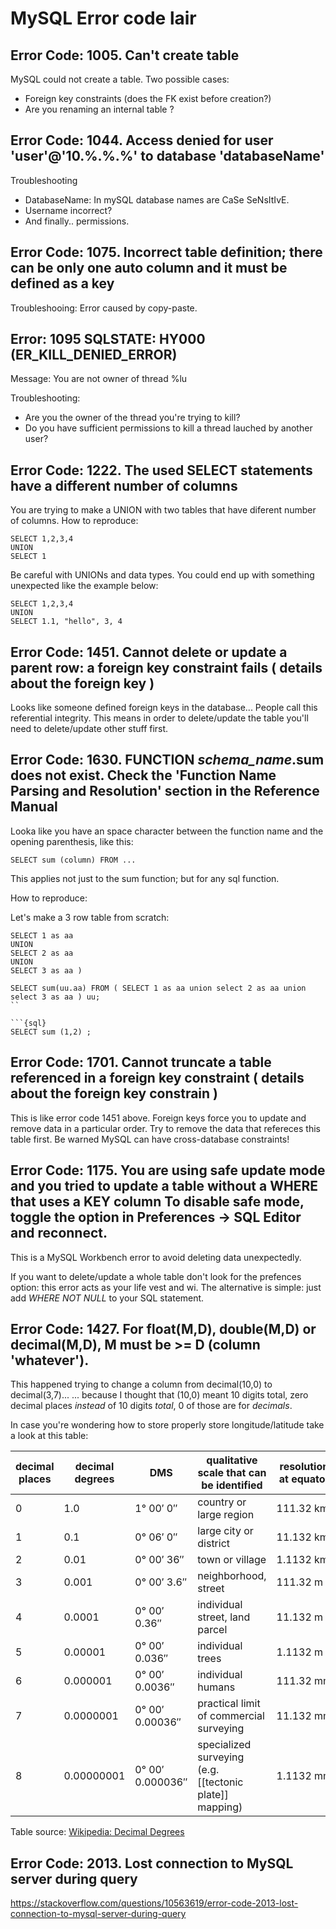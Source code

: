 # MySQL Error code lair

## Error Code: 1005. Can't create table

MySQL could not create a table.
Two possible cases: 
- Foreign key constraints (does the FK exist before creation?)
- Are you renaming an internal table ?

## Error Code: 1044. Access denied for user 'user'@'10.%.%.%' to database 'databaseName'

Troubleshooting

- DatabaseName: In mySQL database names are CaSe SeNsItIvE.
- Username incorrect?
- And finally.. permissions.

## Error Code: 1075. Incorrect table definition; there can be only one auto column and it must be defined as a key

Troubleshooing: Error caused by copy-paste.

## Error: 1095 SQLSTATE: HY000 (ER_KILL_DENIED_ERROR)

Message: You are not owner of thread %lu 

Troubleshooting:

- Are you the owner of the thread you're trying to kill?
- Do you have sufficient permissions to kill a thread lauched by another user?

## Error Code: 1222. The used SELECT statements have a different number of columns

You are trying to make a UNION with two tables that have diferent number of columns.
How to reproduce:

```{sql}
SELECT 1,2,3,4
UNION
SELECT 1
```

Be careful with UNIONs and data types. You could end up with something unexpected
like the example below:

```{sql}
SELECT 1,2,3,4
UNION
SELECT 1.1, "hello", 3, 4
```


## Error Code: 1451. Cannot delete or update a parent row: a foreign key constraint fails ( details about the foreign key )

Looks like someone defined foreign keys in the database... 
People call this referential integrity. 
This means in order to delete/update the table you'll need to 
delete/update other stuff first.

## Error Code: 1630. FUNCTION *schema_name*.sum does not exist. Check the 'Function Name Parsing and Resolution' section in the Reference Manual

Looka like you have an space character between the function name and the opening parenthesis, like this:

```{sql}
SELECT sum (column) FROM ...
```

This applies not just to the sum function; but for any sql function.

How to reproduce:


Let's make a 3 row table from scratch:

```{sql}
SELECT 1 as aa 
UNION
SELECT 2 as aa 
UNION
SELECT 3 as aa ) 
```

```{sql}
SELECT sum(uu.aa) FROM ( SELECT 1 as aa union select 2 as aa union select 3 as aa ) uu;
``

```{sql}
SELECT sum (1,2) ;
```


## Error Code: 1701. Cannot truncate a table referenced in a foreign key constraint ( details about the foreign key constrain )

This is like error code 1451 above.
Foreign keys force you to update and remove data in a particular order.
Try to remove the data that refereces this table first.
Be warned MySQL can have cross-database constraints!


## Error Code: 1175. You are using safe update mode and you tried to update a table without a WHERE that uses a KEY column To disable safe mode, toggle the option in Preferences -> SQL Editor and reconnect.

This is a MySQL Workbench error to avoid deleting data unexpectedly.

If you want to delete/update a whole table don't look for the prefences option:
this error acts as your life vest and wi. The alternative is simple: just add 
*WHERE <key> NOT NULL* to your SQL statement.

## Error Code: 1427. For float(M,D), double(M,D) or decimal(M,D), M must be >= D (column 'whatever').

This happened trying to change a column from decimal(10,0) to decimal(3,7)...
... because I thought that (10,0) meant 10 digits total, zero decimal places
*instead* of 10 digits *total*, 0 of those are for *decimals*.

In case you're wondering how to store properly store longitude/latitude take a look at this table:

|  decimal places |  decimal<br>degrees | DMS         | qualitative scale that can be identified | resolution at equator |
|-----------------|---------------------|-------------|------------------------------------------|-----------------------|
| 0               | 1.0                 | 1° 00′ 0″   | country or large region | 111.32&nbsp;km |
| 1               | 0.1                 | 0° 06′ 0″   | large city or district  |  11.132&nbsp;km |
| 2               | 0.01                | 0° 00′ 36″  | town or village         | 1.1132&nbsp;km |
| 3               | 0.001               | 0° 00′ 3.6″ | neighborhood, street    | 111.32 m |
| 4               | 0.0001              | 0° 00′ 0.36″| individual street, land parcel | 11.132 m |
| 5               | 0.00001             | 0° 00′ 0.036″| individual trees       | 1.1132 m |
| 6               | 0.000001            | 0° 00′ 0.0036″| individual humans     | 111.32&nbsp;mm |
| 7               | 0.0000001           | 0° 00′ 0.00036″| practical limit of commercial surveying | 11.132&nbsp;mm |
| 8               | 0.00000001          | 0° 00′ 0.000036″| specialized surveying (e.g. [[tectonic plate]] mapping) | 1.1132&nbsp;mm |

Table source: [Wikipedia: Decimal Degrees](https://en.wikipedia.org/wiki/Decimal_degrees#Precision)








## Error Code: 2013. Lost connection to MySQL server during query

https://stackoverflow.com/questions/10563619/error-code-2013-lost-connection-to-mysql-server-during-query